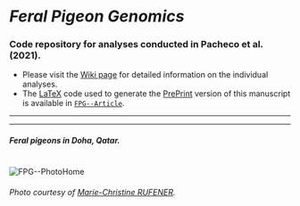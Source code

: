 # _Feral Pigeon Genomics_

### Code repository for analyses conducted in Pacheco et al. (2021).

- Please visit the [Wiki page](https://github.com/layka-pacheco/FeralPigeonGenomics/wiki) for detailed information on the individual analyses.
- The [LaTeX](https://en.wikipedia.org/wiki/LaTeX) code used to generate the [PrePrint](https://en.wikipedia.org/wiki/Preprint) version of this manuscript is available in [`FPG--Article`](https://github.com/layka-pacheco/FeralPigeonGenomics/tree/main/FPG--Article).
***
***

##### Feral pigeons in Doha, Qatar.
#
![FPG--PhotoHome](https://user-images.githubusercontent.com/37849281/124642722-75539180-de90-11eb-91ad-a16814fa3710.jpg)
###### Photo courtesy of [Marie-Christine RUFENER](https://github.com/mcruf).

